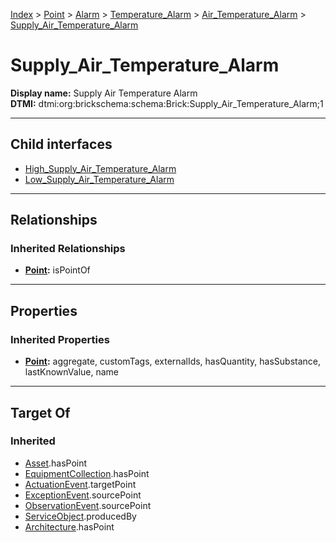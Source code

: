 [Index](../../../../../Index.md) > [Point](../../../../Point.md) > [Alarm](../../../Alarm.md) > [Temperature_Alarm](../../Temperature_Alarm.md) > [Air_Temperature_Alarm](../Air_Temperature_Alarm.md) > [Supply_Air_Temperature_Alarm](#)
# Supply_Air_Temperature_Alarm

**Display name:** Supply Air Temperature Alarm<br />
**DTMI:** dtmi:org:brickschema:schema:Brick:Supply_Air_Temperature_Alarm;1

---

## Child interfaces
* [High_Supply_Air_Temperature_Alarm](High_Supply_Air_Temperature_Alarm.md)
* [Low_Supply_Air_Temperature_Alarm](Low_Supply_Air_Temperature_Alarm.md)

---

## Relationships
### Inherited Relationships
* **[Point](../../../../Point.md):** isPointOf

---

## Properties
### Inherited Properties
* **[Point](../../../../Point.md):** aggregate, customTags, externalIds, hasQuantity, hasSubstance, lastKnownValue, name

---

## Target Of
### Inherited
* [Asset](../../../../../Asset/Asset.md).hasPoint
* [EquipmentCollection](../../../../../Collection/AssetCollection/EquipmentCollection/EquipmentCollection.md).hasPoint
* [ActuationEvent](../../../../../Event/PointEvent/ActuationEvent.md).targetPoint
* [ExceptionEvent](../../../../../Event/PointEvent/ExceptionEvent.md).sourcePoint
* [ObservationEvent](../../../../../Event/PointEvent/ObservationEvent.md).sourcePoint
* [ServiceObject](../../../../../Information/ServiceObject/ServiceObject.md).producedBy
* [Architecture](../../../../../Space/Architecture/Architecture.md).hasPoint
